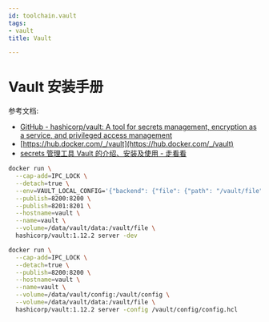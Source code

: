 ```yaml
---
id: toolchain.vault
tags:
- vault
title: Vault

---
```

# Vault 安装手册


参考文档:

+ [GitHub - hashicorp/vault: A tool for secrets management, encryption as a service, and privileged access management](https://github.com/hashicorp/vault)
+ [https://hub.docker.com/_/vault](https://hub.docker.com/_/vault)
+ [secrets 管理工具 Vault 的介绍、安装及使用 - 走看看](http://t.zoukankan.com/kirito-c-p-14327708.html)



```bash
docker run \
  --cap-add=IPC_LOCK \
  --detach=true \
  --env=VAULT_LOCAL_CONFIG='{"backend": {"file": {"path": "/vault/file"}}, "default_lease_ttl": "168h", "max_lease_ttl": "720h"}' \
  --publish=8200:8200 \
  --publish=8201:8201 \
  --hostname=vault \
  --name=vault \
  --volume=/data/vault/data:/vault/file \
  hashicorp/vault:1.12.2 server -dev

docker run \
  --cap-add=IPC_LOCK \
  --detach=true \
  --publish=8200:8200 \
  --hostname=vault \
  --name=vault \
  --volume=/data/vault/config:/vault/config \
  --volume=/data/vault/data:/vault/file \
  hashicorp/vault:1.12.2 server -config /vault/config/config.hcl
```

